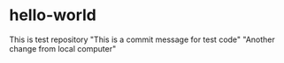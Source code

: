 # hello-world
This is test repository 
"This is a commit message for test code"
"Another change from local computer"